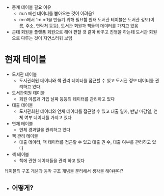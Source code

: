- 중계 테이블 필요 이유
	- m:n 에선 데이터를 뽑아오는 것이 어려움?
	- m:n에서 1:n n:1을 만들기 위해 필요함
원래 도서관 테이블은 도서관 정보(이름, 주소, 연락처 등등), 도서관 회원과 책들의 데이터를 가지고 있음
- 근데 회원을 플랫폼 회원으로 해야 편할 것 같아 바꾸고 진행을 하는데 도서관 회원으로 다루는 것이 자연스러워 보임 



# 현재 테이블
- 도서관 테이블
	- 도서관회원 데이터와 책 관리 데이터를 접근할 수 있고 도서관 정보 데이터를 관리하고 있다.
- 도서관회원 테이블
	- 회원 이름과 가입 날짜 등등의 데이터를 관리하고 있다
- 대출 테이블
	- 도서관회원 데이터와 연체 데이터를 접근할 수 있고 대출 일자, 반납 마감일, 연체 여부 데이터를 가지고 있다
- 연체 테이블
	- 연체 경과일을 관리하고 있다
- 책 관리 테이블
	- 대출 데이터, 책 데이터를 접근할 수 있고 대출 권 수, 대출 여부를 관리하고 있다
- 책 테이블
	- 책에 관한 데이터들을 관리 하고 있다

테이블의 구조 개념과 동작 구조 개념을 분리해서 생각을 해야된다?
- 어떻게?
	- 